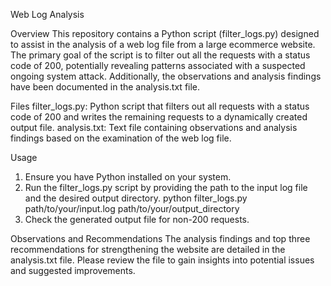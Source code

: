 Web Log Analysis

Overview
This repository contains a Python script (filter_logs.py) designed to assist in the analysis of a web log file from a large ecommerce website. The primary goal of the script is to filter out all the requests with a status code of 200, potentially revealing patterns associated with a suspected ongoing system attack. Additionally, the observations and analysis findings have been documented in the analysis.txt file.

Files
filter_logs.py: Python script that filters out all requests with a status code of 200 and writes the remaining requests to a dynamically created output file.
analysis.txt: Text file containing observations and analysis findings based on the examination of the web log file.

Usage
1. Ensure you have Python installed on your system.
2. Run the filter_logs.py script by providing the path to the input log file and the desired output directory.
        python filter_logs.py path/to/your/input.log path/to/your/output_directory
3. Check the generated output file for non-200 requests.

Observations and Recommendations
The analysis findings and top three recommendations for strengthening the website are detailed in the analysis.txt file. Please review the file to gain insights into potential issues and suggested improvements.